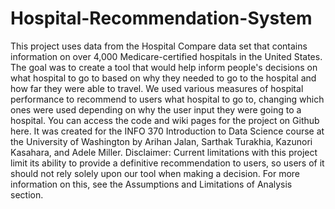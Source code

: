 # Hospital-Recommendation-System
This project uses data from the Hospital Compare data set that contains information on over 4,000 Medicare-certified hospitals in the United States. The goal was to create a tool that would help inform people's decisions on what hospital to go to based on why they needed to go to the hospital and how far they were able to travel. We used various measures of hospital performance to recommend to users what hospital to go to, changing which ones were used depending on why the user input they were going to a hospital.  You can access the code and wiki pages for the project on Github here.  It was created for the INFO 370 Introduction to Data Science course at the University of Washington by Arihan Jalan, Sarthak Turakhia, Kazunori Kasahara, and Adele Miller.  Disclaimer: Current limitations with this project limit its ability to provide a definitive recommendation to users, so users of it should not rely solely upon our tool when making a decision. For more information on this, see the Assumptions and Limitations of Analysis section.
